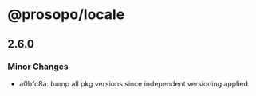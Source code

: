 # @prosopo/locale

## 2.6.0

### Minor Changes

- a0bfc8a: bump all pkg versions since independent versioning applied

